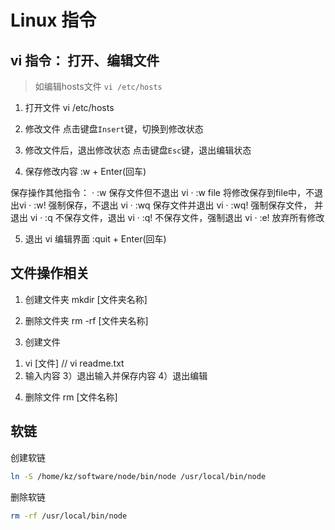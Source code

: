 # Linux 指令

## vi 指令： 打开、编辑文件
> 如编辑hosts文件   ```vi /etc/hosts```

1. 打开文件
vi /etc/hosts

2. 修改文件
点击键盘```Insert```键，切换到修改状态

3. 修改文件后，退出修改状态
点击键盘```Esc```键，退出编辑状态

4. 保存修改内容
:w + Enter(回车)

保存操作其他指令：
· :w 保存文件但不退出 vi
· :w file 将修改保存到file中，不退出vi
· :w! 强制保存，不退出 vi
· :wq 保存文件并退出 vi
· :wq! 强制保存文件， 并退出 vi
· :q 不保存文件，退出 vi
· :q! 不保存文件，强制退出 vi
· :e! 放弃所有修改

5. 退出 vi 编辑界面
:quit + Enter(回车)


## 文件操作相关

1. 创建文件夹
mkdir [文件夹名称]

2. 删除文件夹
rm -rf [文件夹名称]

3. 创建文件
 1) vi [文件]	// vi readme.txt
 2) 输入内容
 3）退出输入并保存内容
 4）退出编辑

4. 删除文件
rm [文件名称]


## 软链

创建软链

```bash
ln -S /home/kz/software/node/bin/node /usr/local/bin/node
```

删除软链

```bash
rm -rf /usr/local/bin/node
```


